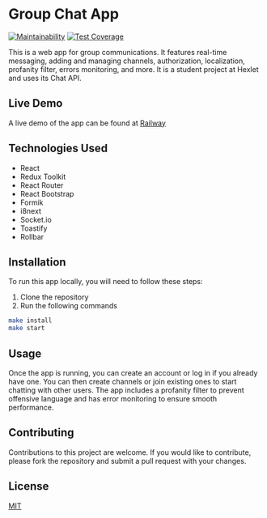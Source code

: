 # Group Chat App

[![Maintainability](https://api.codeclimate.com/v1/badges/534a5214e4ed24cb0ffa/maintainability)](https://codeclimate.com/github/Dend3lion/frontend-project-12/maintainability)
[![Test Coverage](https://api.codeclimate.com/v1/badges/534a5214e4ed24cb0ffa/test_coverage)](https://codeclimate.com/github/Dend3lion/frontend-project-12/test_coverage)

This is a web app for group communications. It features real-time messaging, adding and managing channels, authorization, localization, profanity filter, errors monitoring, and more. It is a student project at Hexlet and uses its Chat API.

## Live Demo

A live demo of the app can be found at [Railway](https://frontend-project-12-production-bf1e.up.railway.app/)

## Technologies Used

- React
- Redux Toolkit
- React Router
- React Bootstrap
- Formik
- i8next
- Socket.io
- Toastify
- Rollbar

## Installation

To run this app locally, you will need to follow these steps:

1. Clone the repository
2. Run the following commands

```bash
make install
make start
```

## Usage

Once the app is running, you can create an account or log in if you already have one. You can then create channels or join existing ones to start chatting with other users. The app includes a profanity filter to prevent offensive language and has error monitoring to ensure smooth performance.

## Contributing

Contributions to this project are welcome. If you would like to contribute, please fork the repository and submit a pull request with your changes.

## License

[MIT](https://choosealicense.com/licenses/mit/)
